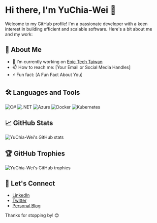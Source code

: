 # Hi there, I'm YuChia-Wei 👋

Welcome to my GitHub profile! I'm a passionate developer with a keen interest in building efficient and scalable software. Here's a bit about me and my work:

## 🚀 About Me

- 🔭 I’m currently working on [Epic Tech Taiwan](https://www.epictech.com.tw/)
- 📫 How to reach me: [Your Email or Social Media Handles]
- ⚡ Fun fact: [A Fun Fact About You]

## 🛠️ Languages and Tools

![C#](https://img.shields.io/badge/C%23-239120?style=for-the-badge&logo=c-sharp&logoColor=white)
![.NET](https://img.shields.io/badge/.NET-512BD4?style=for-the-badge&logo=dotnet&logoColor=white)
![Azure](https://img.shields.io/badge/Azure-0078D4?style=for-the-badge&logo=microsoft-azure&logoColor=white)
![Docker](https://img.shields.io/badge/Docker-2496ED?style=for-the-badge&logo=docker&logoColor=white)
![Kubernetes](https://img.shields.io/badge/Kubernetes-326CE5?style=for-the-badge&logo=kubernetes&logoColor=white)

## 📈 GitHub Stats

![YuChia-Wei's GitHub stats](https://github-readme-stats.vercel.app/api?username=YuChia-Wei&show_icons=true&theme=radical)

## 🏆 GitHub Trophies

![YuChia-Wei's GitHub trophies](https://github-profile-trophy.vercel.app/?username=YuChia-Wei&theme=darkhub)

## 🔗 Let's Connect

- [LinkedIn](https://www.linkedin.com/in/YuChia-Wei/)
- [Twitter](https://twitter.com/YuChia-Wei)
- [Personal Blog](https://yuchia-wei.github.io/)

Thanks for stopping by! 😊
